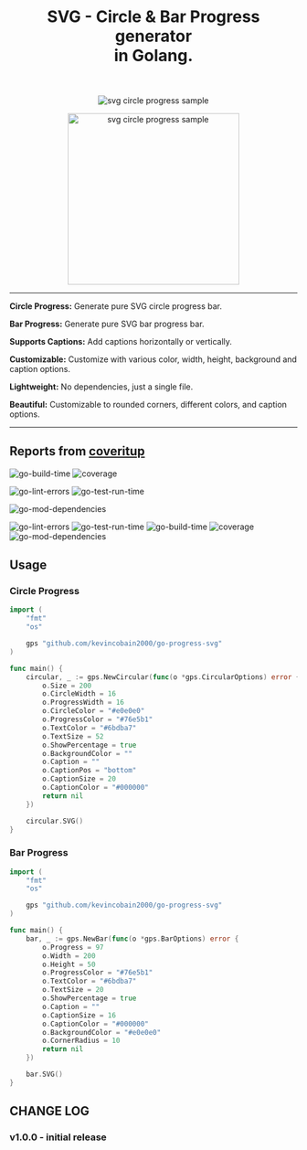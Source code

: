 <h1 align="center">
  SVG - Circle & Bar Progress generator
  <br>
  in Golang.
  <br>
  <br>
</h1>

<p align="center">
  <img alt="svg circle progress sample" src="https://imgur.com/UOfAB33.png">
</p>
<p align="center">
  <img alt="svg circle progress sample" src="https://imgur.com/LToiOr4.png" width="300">
</p>

---

**Circle Progress:** Generate pure SVG circle progress bar.

**Bar Progress:** Generate pure SVG bar progress bar.

**Supports Captions:** Add captions horizontally or vertically.

**Customizable:** Customize with various color, width, height, background and caption options.

**Lightweight:** No dependencies, just a single file.

**Beautiful:** Customizable to rounded corners, different colors, and caption options.

---
## Reports from [coveritup](https://coveritup.app/readme?org=kevincobain2000&repo=go-progress-svg&branch=master)

![go-build-time](https://coveritup.app/badge?org=kevincobain2000&repo=go-progress-svg&branch=master&type=go-build-time)
![coverage](https://coveritup.app/badge?org=kevincobain2000&repo=go-progress-svg&branch=master&type=coverage)

![go-lint-errors](https://coveritup.app/badge?org=kevincobain2000&repo=go-progress-svg&branch=master&type=go-lint-errors)
![go-test-run-time](https://coveritup.app/badge?org=kevincobain2000&repo=go-progress-svg&branch=master&type=go-test-run-time)

![go-mod-dependencies](https://coveritup.app/badge?org=kevincobain2000&repo=go-progress-svg&branch=master&type=go-mod-dependencies)

![go-lint-errors](https://coveritup.app/chart?org=kevincobain2000&repo=go-progress-svg&branch=master&type=go-lint-errors&theme=light&line=fill&width=150&height=150&output=svg&line=fill)
![go-test-run-time](https://coveritup.app/chart?org=kevincobain2000&repo=go-progress-svg&branch=master&type=go-test-run-time&theme=light&line=fill&width=150&height=150&output=svg&line=fill)
![go-build-time](https://coveritup.app/chart?org=kevincobain2000&repo=go-progress-svg&branch=master&type=go-build-time&theme=light&line=fill&width=150&height=150&output=svg&line=fill)
![coverage](https://coveritup.app/chart?org=kevincobain2000&repo=go-progress-svg&branch=master&type=coverage&theme=light&line=fill&width=150&height=150&output=svg&line=fill)
![go-mod-dependencies](https://coveritup.app/chart?org=kevincobain2000&repo=go-progress-svg&branch=master&type=go-mod-dependencies&theme=light&line=fill&width=150&height=150&output=svg&line=fill)



## Usage

### Circle Progress

```go
import (
	"fmt"
	"os"

	gps "github.com/kevincobain2000/go-progress-svg"
)

func main() {
	circular, _ := gps.NewCircular(func(o *gps.CircularOptions) error {
		o.Size = 200
		o.CircleWidth = 16
		o.ProgressWidth = 16
		o.CircleColor = "#e0e0e0"
		o.ProgressColor = "#76e5b1"
		o.TextColor = "#6bdba7"
		o.TextSize = 52
		o.ShowPercentage = true
		o.BackgroundColor = ""
		o.Caption = ""
		o.CaptionPos = "bottom"
		o.CaptionSize = 20
		o.CaptionColor = "#000000"
		return nil
	})

	circular.SVG()
}
```

### Bar Progress

```go
import (
    "fmt"
    "os"

    gps "github.com/kevincobain2000/go-progress-svg"
)

func main() {
    bar, _ := gps.NewBar(func(o *gps.BarOptions) error {
		o.Progress = 97
		o.Width = 200
		o.Height = 50
		o.ProgressColor = "#76e5b1"
		o.TextColor = "#6bdba7"
		o.TextSize = 20
		o.ShowPercentage = true
		o.Caption = ""
		o.CaptionSize = 16
		o.CaptionColor = "#000000"
		o.BackgroundColor = "#e0e0e0"
		o.CornerRadius = 10
        return nil
    })

    bar.SVG()
}
```


## CHANGE LOG

### v1.0.0 - initial release